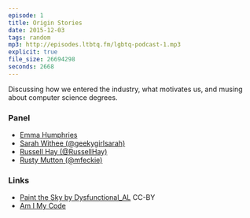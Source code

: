 ```yaml
---
episode: 1
title: Origin Stories
date: 2015-12-03
tags: random
mp3: http://episodes.ltbtq.fm/lgbtq-podcast-1.mp3
explicit: true
file_size: 26694298
seconds: 2668
---
```


Discussing how we entered the industry, what motivates us, and musing about
computer science degrees.

### Panel

* [Emma Humphries](http://emmah.net)
* [Sarah Withee (@geekygirlsarah)](https://twitter.com/geekygirlsarah)
* [Russell Hay (@RussellHay)](https://twitter.com/russellhay)
* [Rusty Mutton (@mfeckie)](https://twitter.com/mfeckie)

### Links
* [Paint the Sky by Dysfunctional_AL](http://ccmixter.org/files/destinazione_altrove/49997) CC-BY
* [Am I My Code](http://mfeckie.github.io/Am-I-My-Code/)

